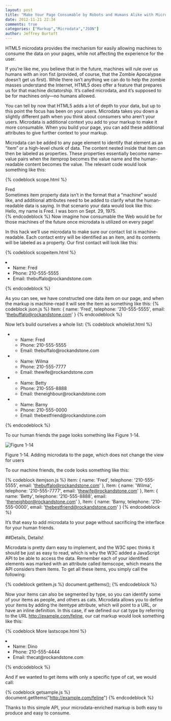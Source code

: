 ```yaml
---
layout: post
title: "Make Your Page Consumable by Robots and Humans Alike with Microdata"
date: 2012-11-21 22:34
comments: true
categories: ["Markup","Microdata","JSON"]
author: Jeffrey Burtoft
---
```

HTML5 microdata provides the mechanism for easily allowing machines to consume the data on your pages, while not affecting the experience for the user.

If you’re like me, you believe that in the future, machines will rule over us humans with an iron fist (provided, of course, that the Zombie Apocalypse doesn’t get us first). While there isn’t anything we can do to help the zombie masses understand the Internet, HTML5 does offer a feature that prepares us for that machine dictatorship. It’s called microdata, and it’s supposed to be for machines only—no humans allowed.  

You can tell by now that HTML5 adds a lot of depth to your data, but up to this point the focus has been on your users. Microdata takes you down a slightly different path when you think about consumers who aren’t your users. Microdata is additional context you add to your markup to make it more consumable. When you build your page, you can add these additional attributes to give further context to your markup.

Microdata can be added to any page element to identify that element as an “item” or a high-level chunk of data. The content nested inside that item can then be labeled as properties. These properties essentially become name–value pairs when the itemprop becomes the value name and the human-readable content becomes the value. The relevant code would look something like this:

{% codeblock scope.html %}
<div itemscope>
    <span itemprop="name">Fred</span>
</div>
Sometimes item property data isn’t in the format that a “machine” would like, and additional attributes need to be added to clarify what the human-readable data is saying. In that scenario your data would look like this:
<div itemscope>
    Hello, my name is <span itemprop="name">Fred</span>.
    I was born on 
   <time itemprop="birthday" datetime="1975-09-29">Sept. 29, 1975</time>.
</div>
{% endcodeblock %}
Now imagine how consumable the Web would be for those machines of the future once microdata is utilized on every page!

In this hack we’ll use microdata to make sure our contact list is machine-readable. Each contact entry will be identified as an item, and its contents will be labeled as a property. Our first contact will look like this:

{% codeblock scopeitem.html %}
<li itemscope>
    <ul>
        <li>Name: <span itemprop="name">Fred</span></li>
        <li>Phone: <span itemprop="telephone">210-555-5555</span></li>
        <li>Email: <span itemprop="email">thebuffalo@rockandstone.com</span></li>
    </ul>
</li>
{% endcodeblock %}

As you can see, we have constructed one data item on our page, and when the markup is machine-read it will see the item as something like this:
{% codeblock json.js %}
    Item: {    name: 'Fred',
        telephone: '210-555-5555',
        email: 'thebuffalo@rockandstone.com'
        }
{% endcodeblock %}

Now let’s build ourselves a whole list:
{% codeblock wholelist.html %}
<ul>
<li itemscope>
    <ul>
        <li>Name: <span itemprop="name">Fred</span></li>
        <li>Phone: <span itemprop="telephone">210-555-5555</span></li>
        <li>Email: <span itemprop="email">thebuffalo@rockandstone.com</span></li>
    </ul>
</li>
<li itemscope>
    <ul>
        <li>Name: <span itemprop="name">Wilma</span></li>
        <li>Phone: <span itemprop="telephone">210-555-7777</span></li>
        <li>Email: <span itemprop="email">thewife@rockandstone.com</span></li>
    </ul>
</li>
<li itemscope>
    <ul>
        <li>Name: <span itemprop="name">Betty</span></li>
        <li>Phone: <span itemprop="telephone">210-555-8888</span></li>
        <li>Email: <span itemprop="email">theneighbour@rockandstone.com</span></li>
    </ul>
</li>
<li itemscope>
    <ul>
        <li>Name: <span itemprop="name">Barny</span></li>
        <li>Phone: <span itemprop="telephone">210-555-0000</span></li>
        <li>Email: <span itemprop="email">thebestfriend@rockandstone.com</span></li>
    </ul>
</li>
</ul>
{% endcodeblock %}

To our human friends the page looks something like Figure 1-14.

<img class="figure" alt="Figure 1-14" src="/images/chapter1-images/microdata1.jpg">

Figure 1-14. Adding microdata to the page, which does not change the view for users

To our machine friends, the code looks something like this:

{% codeblock itemjson.js %}
    Item: {    name: 'Fred',
        telephone: '210-555-5555',
        email: 'thebuffalo@rockandstone.com'
        },
    Item: {    name: 'Wilma',
        telephone: '210-555-7777',
        email: 'thewife@rockandstone.com'
        },
    Item: {    name: 'Betty',
        telephone: '210-555-8888',
        email: 'theneighbor@rockandstone.com'
        },
    Item: {    name: 'Barny,
        telephone: '210-555-0000',
        email: 'thebestfriend@rockandstone.com'
        }
{% endcodeblock %}

It’s that easy to add microdata to your page without sacrificing the interface for your human friends.

##Details, Details!

Microdata is pretty darn easy to implement, and the W3C spec thinks it should be just as easy to read, which is why the W3C added a JavaScript API to be able to access the data. Remember each of your identified elements was marked with an attribute called itemscope, which means the API considers them items. To get all these items, you simply call the following:

{% codeblock getitem.js %}
document.getItems();
{% endcodeblock %}

Now your items can also be segmented by type, so you can identify some of your items as people, and others as cats. Microdata allows you to define your items by adding the itemtype attribute, which will point to a URL, or have an inline definition. In this case, if we defined our cat type by referring to the URL http://example.com/feline, our cat markup would look something like this:

{% codeblock More lastscope.html %}
<li itemscope itemtype="http://example.com/feline">
    <ul>
        <li>Name: <span itemprop="name">Dino</span></li>
        <li>Phone: <span itemprop="telephone">210-555-4444</span></li>
        <li>Email: <span itemprop="email">thecat@rockandstone.com</span></li>
    </ul>
</li>
{% endcodeblock %}

And if we wanted to get items with only a specific type of cat, we would call:

{% codeblock getsample.js %}
document.getItems("http://example.com/feline")
{% endcodeblock %}

Thanks to this simple API, your microdata-enriched markup is both easy to produce and easy to consume.

